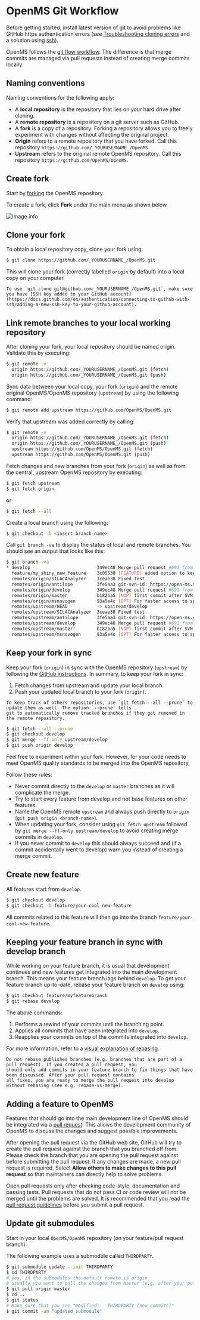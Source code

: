 OpenMS Git Workflow
===================

Before getting started, install latest version of git to avoid problems like GitHub https authentication errors
(see [Troubleshooting cloning errors](https://docs.github.com/en/repositories/creating-and-managing-repositories/troubleshooting-cloning-errors) and a solution using [ssh](https://docs.github.com/en/get-started/getting-started-with-git/about-remote-repositories)).

OpenMS follows the [git flow workflow](https://nvie.com/posts/a-successful-git-branching-model/). The difference is that
merge commits are managed via pull requests instead of creating merge commits locally.

## Naming conventions

Naming conventions for the following apply:

* A **local repository** is the repository that lies on your hard drive after cloning.
* A **remote repository** is a repository on a git server such as GitHub.
* A **fork** is a copy of a repository. Forking a repository allows you to freely experiment with changes without 
  affecting the original project.
* **Origin** refers to a remote repository that you have forked. Call this repository `https://github.com/_YOURUSERNAME_/OpenMS`.
* **Upstream** refers to the original remote OpenMS repository. Call this repository `https://github.com/OpenMS/OpenMS`.

## Create fork

Start by [forking](https://docs.github.com/en/get-started/quickstart/fork-a-repo) the OpenMS repository.

To create a fork, click **Fork** under the main menu as shown below.

![image info](/images/additional-resources/click-fork.png)

## Clone your fork

To obtain a local repository copy, clone your fork using:

```bash
$ git clone https://github.com/_YOURUSERNAME_/OpenMS.git
```

This will clone your fork (correctly labelled `origin` by default) into a local copy on your computer.

```{note}
To use `git clone git@github.com:_YOURUSERNAME_/OpenMS.git`, make sure you have [SSH key added to your GitHub account](https://docs.github.com/en/authentication/connecting-to-github-with-ssh/adding-a-new-ssh-key-to-your-github-account).
```
## Link remote branches to your local working repository

After cloning your fork, your local repository should be named origin. Validate this by executing:

```bash
$ git remote -v
  origin https://github.com/_YOURUSERNAME_/OpenMS.git (fetch)
  origin https://github.com/_YOURUSERNAME_/OpenMS.git (push)
```

Sync data between your local copy, your fork (`origin`) and the remote original OpenMS/OpenMS repository (`upstream`)
by using the following command:

```bash
$ git remote add upstream https://github.com/OpenMS/OpenMS.git
```
Verify that upstream was added correctly by calling:

```bash
$ git remote -v
  origin https://github.com/_YOURUSERNAME_/OpenMS.git (fetch)
  origin https://github.com/_YOURUSERNAME_/OpenMS.git (push)
  upstream https://github.com/OpenMS/OpenMS.git (fetch)
  upstream https://github.com/OpenMS/OpenMS.git (push)

```

Fetch changes and new branches from your fork (`origin`) as well as from the central, upstream OpenMS repository by 
executing:

```bash
$ git fetch upstream
$ git fetch origin
```
or

```bash
$ git fetch --all
```

Create a local branch using the following:

```bash
$ git checkout -b <insert branch-name>
```

Call `git branch -va` to display the status of local and remote branches. You should see an output that looks like this:

```bash
$ git branch -va
* develop                         349ec48 Merge pull request #691 from cbielow/MGF_fix
  feature/my_shiny_new_feature    3c05538 [FEATURE] added option to keep, ensure or reassign UIDs during conversion
  remotes/origin/SILACAnalyzer    3ceae38 Fixed test.
  remotes/origin/antilope         3fe5aa3 git-svn-id: https://open-ms.svn.sourceforge.net/svnroot/open-ms/branches/antilope@12117 6adb6e08-d915-0410-941f-83917bcadc18
  remotes/origin/develop          349ec48 Merge pull request #691 from cbielow/MGF_fix
  remotes/origin/master           b182ba5 [NOP] first commit after SVN import to git
  remotes/origin/msnovogen        93a5e4c [OPT] For faster access to specific amino acids a ResidueServer was added.
  remotes/upstream/HEAD           -> upstream/develop
  remotes/upstream/SILACAnalyzer  3ceae38 Fixed test.
  remotes/upstream/antilope       3fe5aa3 git-svn-id: https://open-ms.svn.sourceforge.net/svnroot/open-ms/branches/antilope@12117 6adb6e08-d915-0410-941f-83917bcadc18
  remotes/upstream/develop        349ec48 Merge pull request #691 from cbielow/MGF_fix
  remotes/upstream/master         b182ba5 [NOP] first commit after SVN import to git
  remotes/upstream/msnovogen      93a5e4c [OPT] For faster access to specific amino acids a ResidueServer was added.
```

## Keep your fork in sync

Keep your fork (`origin`) in sync with the OpenMS repository (`upstream`) by following the [GitHub instructions](https://docs.github.com/en/pull-requests/collaborating-with-pull-requests/working-with-forks/syncing-a-fork).
In summary, to keep your fork in sync:
1. Fetch changes from upstream and update your local branch.
2. Push your updated local branch to your fork (`origin`).

```{tip}
To keep track of others repositories, use `git fetch --all --prune` to update them as well. The option `--prune` tells
git to automatically remove tracked branches if they got removed in the remote repository.
```

```bash
$ git fetch --all --prune
$ git checkout develop
$ git merge --ff-only upstream/develop
$ git push origin develop
```
Feel free to experiment within your fork. However, for your code needs to meet OpenMS quality standards to be merged
into the OpenMS repository,

Follow these rules:
* Never commit directly to the `develop` or `master` branches as it will complicate the merge.
* Try to start every feature from develop and not base features on other features.
* Name the OpenMS remote `upstream` and always push directly to `origin` (`git push origin <branch-name>`).
* When updating your fork, consider using `git fetch upstream` followed by `git merge --ff-only upstream/develop` to
  avoid creating merge commits in `develop`.
* If you never commit to `develop` this should always succeed and (if a commit accidentally went to develop) warn you
  instead of creating a merge commit.

## Create new feature

All features start from `develop`.

```bash
$ git checkout develop
$ git checkout -b feature/your-cool-new-feature
```
All commits related to this feature will then go into the branch `feature/your-cool-new-feature`.

## Keeping your feature branch in sync with develop branch

While working on your feature branch, it is usual that development continues and new features get integrated into the
main development branch. This means your feature branch lags behind `develop`. To get your feature branch up-to-date,
rebase your feature branch on `develop` using:

```bash
$ git checkout feature/myfeaturebranch
$ git rebase develop
```

The above commands:

1. Performs a rewind of your commits until the branching point.
2. Applies all commits that have been integrated into `develop`.
3. Reapplies your commits on top of the commits integrated into `develop`.

For more information, refer to a [visual explanation of rebasing](http://git-scm.com/book/en/v2/Git-Branching-Rebasing).

```{tip}
Do not rebase published branches (e.g. branches that are part of a pull request). If you created a pull request, you
should only add commits in your feature branch to fix things that have been discussed. After your pull request contains
all fixes, you are ready to merge the pull request into develop without rebasing (see e.g. rebase-vs-merge).
```

## Adding a feature to OpenMS

Features that should go into the main development line of OpenMS should be integrated via a [pull request](https://docs.github.com/en/pull-requests/collaborating-with-pull-requests/proposing-changes-to-your-work-with-pull-requests/about-pull-requests). This allows
the development community of OpenMS to discuss the changes and suggest possible improvements.

After opening the pull request via the GitHub web site, GitHub will try to create the pull request against the branch
that you branched off from. Please check the branch that you are opening the pull request against before submitting the
pull request. If any changes are made, a new pull request is required. Select
**Allow others to make changes to this pull request** so that maintainers can directly help to solve problems.

Open pull requests only after checking code-style, documentation and passing tests. Pull requests that do not pass CI
or code review will not be merged until the problems are solved. It is recommended that you read the
[pull request guidelines](pull-request-checklist.md) before you submit a pull request.

## Update git submodules

Start in your local `OpenMS/OpenMS` repository (on your feature/pull request branch).

The following example uses a submodule called `THIRDPARTY`.

```bash
$ git submodule update --init THIRDPARTY
$ cd THIRDPARTY
# yes, in the submodules the default remote is origin
# usually you want to pull the changes from master (e.g. after your pull request to OpenMS/THIRDPARTY has been merged)
$ git pull origin master
$ cd ..
$ git status
# Make sure that you see "modified:   THIRDPARTY (new commits)"
$ git commit -am "updated submodule"
```
